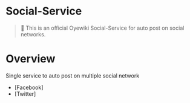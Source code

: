 # Social-Service

> :pray: This is an official Oyewiki Social-Service for auto post on social networks.

# Overview
Single service to auto post on multiple social network
- [Facebook] 
- [Twitter]
